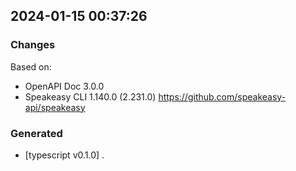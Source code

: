 

## 2024-01-15 00:37:26
### Changes
Based on:
- OpenAPI Doc 3.0.0 
- Speakeasy CLI 1.140.0 (2.231.0) https://github.com/speakeasy-api/speakeasy
### Generated
- [typescript v0.1.0] .